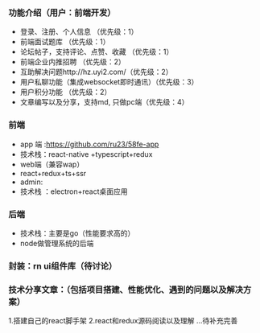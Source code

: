 ### 功能介绍（用户：前端开发）
- 登录、注册、个人信息 （优先级：1）
- 前端面试题库 （优先级：1）
- 论坛帖子，支持评论、点赞、收藏 （优先级：1）
- 前端企业内推招聘 （优先级：2）
- 互助解决问题http://hz.uyi2.com/（优先级：2）
- 用户私聊功能（集成websocket即时通讯）（优先级：3）
- 用户积分功能 （优先级：2）
- 文章编写以及分享，支持md, 只做pc端（优先级：4）

### 前端
- app 端 :https://github.com/ru23/58fe-app
- 技术栈：react-native +typescript+redux
- web端（兼容wap）
- react+redux+ts+ssr
- admin: 
- 技术栈 ：electron+react桌面应用

### 后端
- 技术栈：主要是go（性能要求高的）
- node做管理系统的后端

### 封装：rn ui组件库（待讨论）

### 技术分享文章：（包括项目搭建、性能优化、遇到的问题以及解决方案）
1.搭建自己的react脚手架
2.react和redux源码阅读以及理解
...待补充完善



